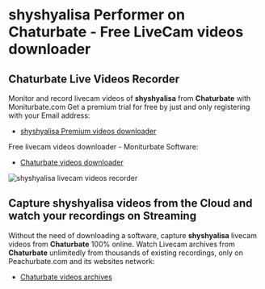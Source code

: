 # shyshyalisa Performer on Chaturbate - Free LiveCam videos downloader

## Chaturbate Live Videos Recorder

Monitor and record livecam videos of **shyshyalisa** from **Chaturbate** with Moniturbate.com
Get a premium trial for free by just and only registering with your Email address:
* [shyshyalisa Premium videos downloader](https://moniturbate.com/request-demo-licence-key.html)

Free livecam videos downloader - Moniturbate Software:
* [Chaturbate videos downloader](https://moniturbate.com/moniturbate-download-software.html)

![shyshyalisa livecam videos recorder](https://peachurnet.com/templates/moniturbate-software.png)


## Capture shyshyalisa videos from the Cloud and watch your recordings on Streaming

Without the need of downloading a software, capture **shyshyalisa** livecam videos from **Chaturbate** 100% online.
Watch Livecam archives from **Chaturbate** unlimitedly from thousands of existing recordings, only on Peachurbate.com and its websites network:
* [Chaturbate videos archives](https://peachurnet.com/)